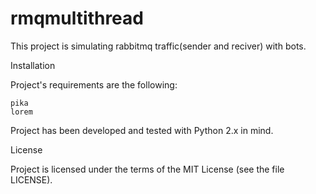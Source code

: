 # rmqmultithread

This project is simulating rabbitmq traffic(sender and reciver) with bots.

Installation

Project's requirements are the following:

    pika
    lorem

Project has been developed and tested with Python 2.x in mind.


License

Project is licensed under the terms of the MIT License (see the file LICENSE).
